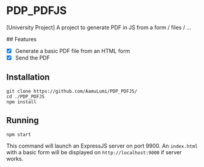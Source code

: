 # PDP_PDFJS
[University Project] A project to generate PDF in JS from a form / files / ...

## Features

- [x] Generate a basic PDF file from an HTML form
- [x] Send the PDF

## Installation

``` 
git clone https://github.com/AamuLumi/PDP_PDFJS/
cd ./PDP_PDFJS
npm install
```

## Running

``` 
npm start
```

This command will launch an ExpressJS server on port 9900.
An `index.html` with a basic form will be displayed on `http://localhost:9000` if server works.
